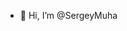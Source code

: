 - 👋 Hi, I’m @SergeyMuha


<!---
SergeyMuha/SergeyMuha is a ✨ special ✨ repository because its `README.md` (this file) appears on your GitHub profile.
You can click the Preview link to take a look at your changes.
--->
